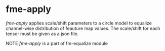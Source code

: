 # fme-apply

_fme-apply_ applies scale/shift parameters to a circle model to equalize channel-wise distribution of feauture map values. The scale/shift for each tensor must be given as a json file.

NOTE _fme-apply_ is a part of fm-equalize module
